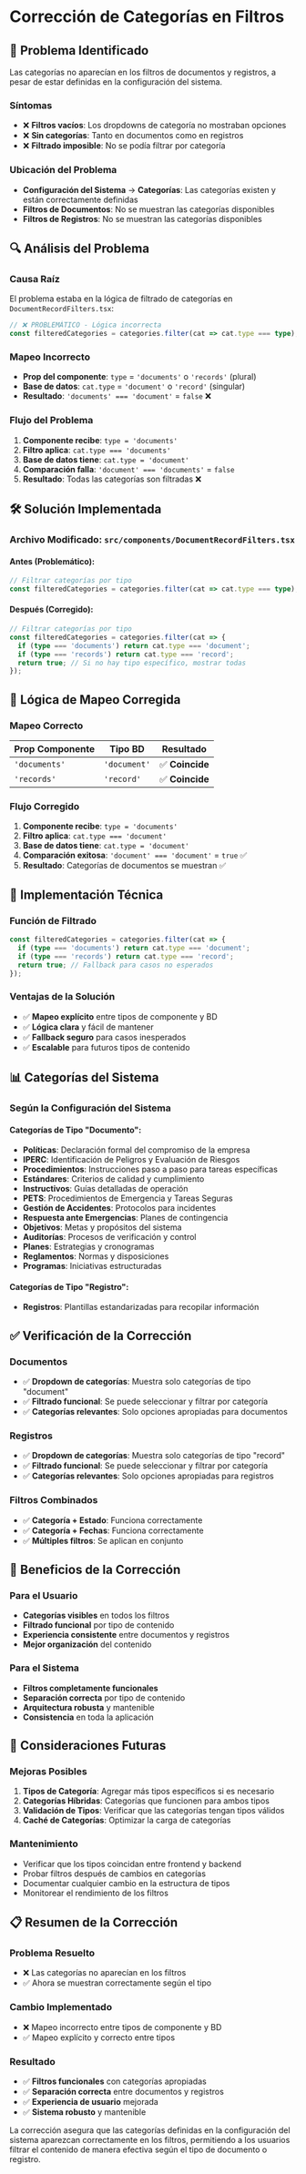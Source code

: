 # Corrección de Categorías en Filtros

## 🚨 **Problema Identificado**

Las categorías no aparecían en los filtros de documentos y registros, a pesar de estar definidas en la configuración del sistema.

### **Síntomas**
- ❌ **Filtros vacíos**: Los dropdowns de categoría no mostraban opciones
- ❌ **Sin categorías**: Tanto en documentos como en registros
- ❌ **Filtrado imposible**: No se podía filtrar por categoría

### **Ubicación del Problema**
- **Configuración del Sistema** → **Categorías**: Las categorías existen y están correctamente definidas
- **Filtros de Documentos**: No se muestran las categorías disponibles
- **Filtros de Registros**: No se muestran las categorías disponibles

## 🔍 **Análisis del Problema**

### **Causa Raíz**
El problema estaba en la lógica de filtrado de categorías en `DocumentRecordFilters.tsx`:

```typescript
// ❌ PROBLEMÁTICO - Lógica incorrecta
const filteredCategories = categories.filter(cat => cat.type === type);
```

### **Mapeo Incorrecto**
- **Prop del componente**: `type` = `'documents'` o `'records'` (plural)
- **Base de datos**: `cat.type` = `'document'` o `'record'` (singular)
- **Resultado**: `'documents' === 'document'` = `false` ❌

### **Flujo del Problema**
1. **Componente recibe**: `type = 'documents'`
2. **Filtro aplica**: `cat.type === 'documents'`
3. **Base de datos tiene**: `cat.type = 'document'`
4. **Comparación falla**: `'document' === 'documents'` = `false`
5. **Resultado**: Todas las categorías son filtradas ❌

## 🛠️ **Solución Implementada**

### **Archivo Modificado**: `src/components/DocumentRecordFilters.tsx`

#### **Antes (Problemático):**
```typescript
// Filtrar categorías por tipo
const filteredCategories = categories.filter(cat => cat.type === type);
```

#### **Después (Corregido):**
```typescript
// Filtrar categorías por tipo
const filteredCategories = categories.filter(cat => {
  if (type === 'documents') return cat.type === 'document';
  if (type === 'records') return cat.type === 'record';
  return true; // Si no hay tipo específico, mostrar todas
});
```

## 🎯 **Lógica de Mapeo Corregida**

### **Mapeo Correcto**
| Prop Componente | Tipo BD | Resultado |
|-----------------|---------|-----------|
| `'documents'` | `'document'` | ✅ **Coincide** |
| `'records'` | `'record'` | ✅ **Coincide** |

### **Flujo Corregido**
1. **Componente recibe**: `type = 'documents'`
2. **Filtro aplica**: `cat.type === 'document'`
3. **Base de datos tiene**: `cat.type = 'document'`
4. **Comparación exitosa**: `'document' === 'document'` = `true` ✅
5. **Resultado**: Categorías de documentos se muestran ✅

## 🔧 **Implementación Técnica**

### **Función de Filtrado**
```typescript
const filteredCategories = categories.filter(cat => {
  if (type === 'documents') return cat.type === 'document';
  if (type === 'records') return cat.type === 'record';
  return true; // Fallback para casos no esperados
});
```

### **Ventajas de la Solución**
- ✅ **Mapeo explícito** entre tipos de componente y BD
- ✅ **Lógica clara** y fácil de mantener
- ✅ **Fallback seguro** para casos inesperados
- ✅ **Escalable** para futuros tipos de contenido

## 📊 **Categorías del Sistema**

### **Según la Configuración del Sistema**

#### **Categorías de Tipo "Documento":**
- **Políticas**: Declaración formal del compromiso de la empresa
- **IPERC**: Identificación de Peligros y Evaluación de Riesgos
- **Procedimientos**: Instrucciones paso a paso para tareas específicas
- **Estándares**: Criterios de calidad y cumplimiento
- **Instructivos**: Guías detalladas de operación
- **PETS**: Procedimientos de Emergencia y Tareas Seguras
- **Gestión de Accidentes**: Protocolos para incidentes
- **Respuesta ante Emergencias**: Planes de contingencia
- **Objetivos**: Metas y propósitos del sistema
- **Auditorías**: Procesos de verificación y control
- **Planes**: Estrategias y cronogramas
- **Reglamentos**: Normas y disposiciones
- **Programas**: Iniciativas estructuradas

#### **Categorías de Tipo "Registro":**
- **Registros**: Plantillas estandarizadas para recopilar información

## ✅ **Verificación de la Corrección**

### **Documentos**
- ✅ **Dropdown de categorías**: Muestra solo categorías de tipo "document"
- ✅ **Filtrado funcional**: Se puede seleccionar y filtrar por categoría
- ✅ **Categorías relevantes**: Solo opciones apropiadas para documentos

### **Registros**
- ✅ **Dropdown de categorías**: Muestra solo categorías de tipo "record"
- ✅ **Filtrado funcional**: Se puede seleccionar y filtrar por categoría
- ✅ **Categorías relevantes**: Solo opciones apropiadas para registros

### **Filtros Combinados**
- ✅ **Categoría + Estado**: Funciona correctamente
- ✅ **Categoría + Fechas**: Funciona correctamente
- ✅ **Múltiples filtros**: Se aplican en conjunto

## 🚀 **Beneficios de la Corrección**

### **Para el Usuario**
- **Categorías visibles** en todos los filtros
- **Filtrado funcional** por tipo de contenido
- **Experiencia consistente** entre documentos y registros
- **Mejor organización** del contenido

### **Para el Sistema**
- **Filtros completamente funcionales**
- **Separación correcta** por tipo de contenido
- **Arquitectura robusta** y mantenible
- **Consistencia** en toda la aplicación

## 🔮 **Consideraciones Futuras**

### **Mejoras Posibles**
1. **Tipos de Categoría**: Agregar más tipos específicos si es necesario
2. **Categorías Híbridas**: Categorías que funcionen para ambos tipos
3. **Validación de Tipos**: Verificar que las categorías tengan tipos válidos
4. **Caché de Categorías**: Optimizar la carga de categorías

### **Mantenimiento**
- Verificar que los tipos coincidan entre frontend y backend
- Probar filtros después de cambios en categorías
- Documentar cualquier cambio en la estructura de tipos
- Monitorear el rendimiento de los filtros

## 📋 **Resumen de la Corrección**

### **Problema Resuelto**
- ❌ Las categorías no aparecían en los filtros
- ✅ Ahora se muestran correctamente según el tipo

### **Cambio Implementado**
- ❌ Mapeo incorrecto entre tipos de componente y BD
- ✅ Mapeo explícito y correcto entre tipos

### **Resultado**
- ✅ **Filtros funcionales** con categorías apropiadas
- ✅ **Separación correcta** entre documentos y registros
- ✅ **Experiencia de usuario** mejorada
- ✅ **Sistema robusto** y mantenible

La corrección asegura que las categorías definidas en la configuración del sistema aparezcan correctamente en los filtros, permitiendo a los usuarios filtrar el contenido de manera efectiva según el tipo de documento o registro.
